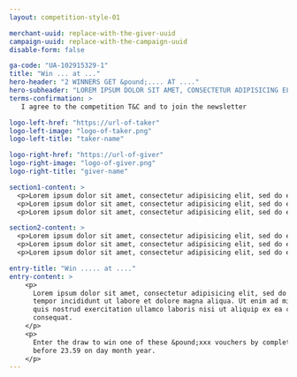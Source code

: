 ```yaml
---
layout: competition-style-01

merchant-uuid: replace-with-the-giver-uuid
campaign-uuid: replace-with-the-campaign-uuid
disable-form: false

ga-code: "UA-102915329-1"
title: "Win ... at ..."
hero-header: "2 WINNERS GET &pound;.... AT ...."
hero-subheader: "LOREM IPSUM DOLOR SIT AMET, CONSECTETUR ADIPISICING ELIT."
terms-confirmation: >
   I agree to the competition T&C and to join the newsletter

logo-left-href: "https://url-of-taker"
logo-left-image: "logo-of-taker.png"
logo-left-title: "taker-name"

logo-right-href: "https://url-of-giver"
logo-right-image: "logo-of-giver.png"
logo-right-title: "giver-name"

section1-content: >
  <p>Lorem ipsum dolor sit amet, consectetur adipisicing elit, sed do eiusmod tempor incididunt ut labore et dolore magna aliqua. Ut enim ad minim veniam, quis nostrud exercitation ullamco laboris nisi ut aliquip ex ea commodo consequat.</p>
  <p>Lorem ipsum dolor sit amet, consectetur adipisicing elit, sed do eiusmod tempor incididunt ut labore et dolore magna aliqua. Ut enim ad minim veniam, quis nostrud exercitation ullamco laboris nisi ut aliquip ex ea commodo consequat.</p>
  <p>Lorem ipsum dolor sit amet, consectetur adipisicing elit, sed do eiusmod tempor incididunt ut labore et dolore magna aliqua. Ut enim ad minim veniam, quis nostrud exercitation ullamco laboris nisi ut aliquip ex ea commodo consequat.</p>

section2-content: >
  <p>Lorem ipsum dolor sit amet, consectetur adipisicing elit, sed do eiusmod tempor incididunt ut labore et dolore magna aliqua. Ut enim ad minim veniam, quis nostrud exercitation ullamco laboris nisi ut aliquip ex ea commodo consequat.</p>
  <p>Lorem ipsum dolor sit amet, consectetur adipisicing elit, sed do eiusmod tempor incididunt ut labore et dolore magna aliqua. Ut enim ad minim veniam, quis nostrud exercitation ullamco laboris nisi ut aliquip ex ea commodo consequat.</p>
  <p>Lorem ipsum dolor sit amet, consectetur adipisicing elit, sed do eiusmod tempor incididunt ut labore et dolore magna aliqua. Ut enim ad minim veniam, quis nostrud exercitation ullamco laboris nisi ut aliquip ex ea commodo consequat.</p>

entry-title: "Win ..... at ...."
entry-content: >
    <p>
      Lorem ipsum dolor sit amet, consectetur adipisicing elit, sed do eiusmod
      tempor incididunt ut labore et dolore magna aliqua. Ut enim ad minim veniam,
      quis nostrud exercitation ullamco laboris nisi ut aliquip ex ea commodo
      consequat.
    </p>
    <p>
      Enter the draw to win one of these &pound;xxx vouchers by completing the form below
      before 23.59 on day month year.
    </p>
---
```


